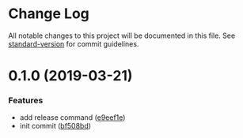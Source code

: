 # Change Log

All notable changes to this project will be documented in this file. See [standard-version](https://github.com/conventional-changelog/standard-version) for commit guidelines.

<a name="0.1.0"></a>
# 0.1.0 (2019-03-21)


### Features

* add release command ([e9eef1e](https://github.com/HenryYong/axios-tool/commit/e9eef1e))
* init commit ([bf508bd](https://github.com/HenryYong/axios-tool/commit/bf508bd))
